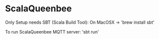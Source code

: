 # ScalaQueenbee


Only Setup needs SBT (Scala Build Tool): On MacOSX -> 'brew install sbt'

To run ScalaQueenbee MQTT server: 'sbt run'
